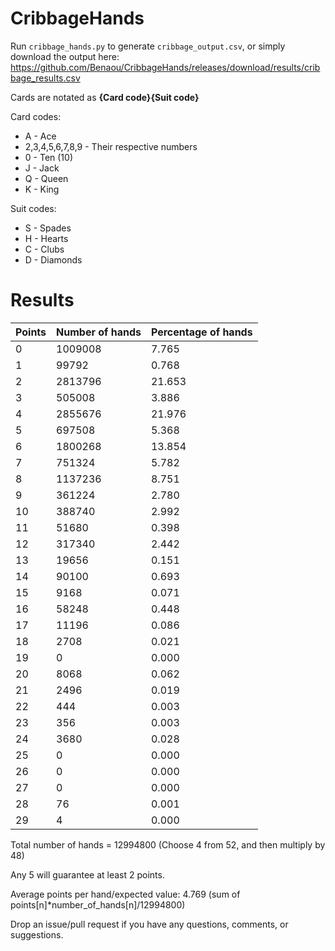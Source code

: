 # CribbageHands

Run `cribbage_hands.py` to generate `cribbage_output.csv`, or simply download the output here: https://github.com/Benaou/CribbageHands/releases/download/results/cribbage_results.csv

Cards are notated as **{Card code}{Suit code}**

Card codes:

* A - Ace
* 2,3,4,5,6,7,8,9 - Their respective numbers
* 0 - Ten (10)
* J - Jack
* Q - Queen
* K - King

Suit codes:

* S - Spades
* H - Hearts
* C - Clubs
* D - Diamonds


# Results
| Points | Number of hands | Percentage of hands |
| --- | --- | --- |
| 0 | 1009008 | 7.765 |
| 1 | 99792 | 0.768 |
| 2 | 2813796 | 21.653 |
| 3 | 505008 | 3.886 |
| 4 | 2855676 | 21.976 |
| 5 | 697508 | 5.368 |
| 6 | 1800268 | 13.854 |
| 7 | 751324 | 5.782 |
| 8 | 1137236 | 8.751 |
| 9 | 361224 | 2.780 |
| 10 | 388740 | 2.992 |
| 11 | 51680 | 0.398 |
| 12 | 317340 | 2.442 |
| 13 | 19656 | 0.151 |
| 14 | 90100 | 0.693 |
| 15 | 9168 | 0.071 |
| 16 | 58248 | 0.448 |
| 17 | 11196 | 0.086 |
| 18 | 2708 | 0.021 |
| 19 | 0 | 0.000 |
| 20 | 8068 | 0.062 |
| 21 | 2496 | 0.019 |
| 22 | 444 | 0.003 |
| 23 | 356 | 0.003 |
| 24 | 3680 | 0.028 |
| 25 | 0 | 0.000 |
| 26 | 0 | 0.000 |
| 27 | 0 | 0.000 |
| 28 | 76 | 0.001 |
| 29 | 4 | 0.000 |

Total number of hands = 12994800 (Choose 4 from 52, and then multiply by 48)

Any 5 will guarantee at least 2 points.

Average points per hand/expected value: 4.769 (sum of points[n]*number_of_hands[n]/12994800)

Drop an issue/pull request if you have any questions, comments, or suggestions.

